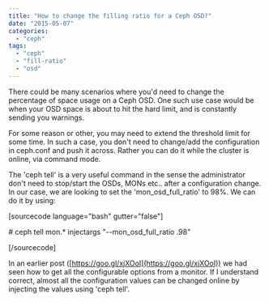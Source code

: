 ```yaml
---
title: "How to change the filling ratio for a Ceph OSD?"
date: "2015-05-07"
categories: 
  - "ceph"
tags: 
  - "ceph"
  - "fill-ratio"
  - "osd"
---
```


There could be many scenarios where you'd need to change the percentage of space usage on a Ceph OSD. One such use case would be when your OSD space is about to hit the hard limit, and is constantly sending you warnings.

For some reason or other, you may need to extend the threshold limit for some time. In such a case, you don't need to change/add the configuration in ceph.conf and push it across. Rather you can do it while the cluster is online, via command mode.

The 'ceph tell' is a very useful command in the sense the administrator don't need to stop/start the OSDs, MONs etc.. after a configuration change. In our case, we are looking to set the 'mon\_osd\_full\_ratio' to 98%. We can do it by using:

\[sourcecode language="bash" gutter="false"\]

\# ceph tell mon.\* injectargs "--mon\_osd\_full\_ratio .98"

\[/sourcecode\]

In an earlier post ([https://goo.gl/xjXOoI](https://goo.gl/xjXOoI)) we had seen how to get all the configurable options from a monitor. If I understand correct, almost all the configuration values can be changed online by injecting the values using 'ceph tell'.
